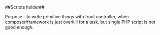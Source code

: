##Scripts holder##

Purpose - to write primitive things with front controller, when composer/framework is just overkill for a task, but single PHP script is not good enough.
